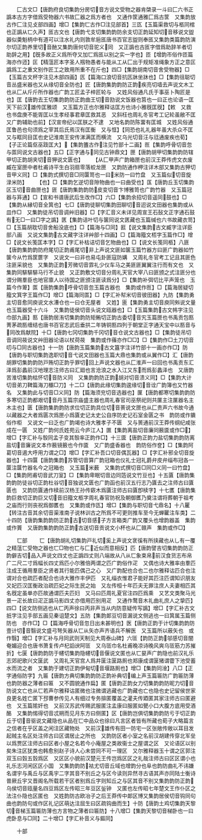 <!-- { "loadSidebar": true } -->
　　匚古文□【唐韵府良切集韵分房切音方说文受物之器肯棨录一斗曰匚六书正譌本古方字借爲受物器六书故匚器之爲方者也　又通作筐通雅匚爲古筐　又集韵放古作匚注见攴部四画】增□【集韵匸古作□注见部首】三匛【玉篇渠救切与柩同棺也正譌从匸久声】匜古文也【唐韵弋支切集韵韵防余支切正韵延知切音移说文盥器似羮魁柄中有道可以注水礼内则敦牟巵匜唐书百官志盥则奉匜又集韵类篇韵防演尔切正韵养里切音酏又集韵唐何切音驼义同　又正譌也古匜字借爲助辞羊者切助辞之用】【旣多故正义爲所夺又加匸爲匜以别之实一字也】匝【增韵帀俗作匝篇海亦作迊】匞【精蕰匠本字圣人剏物愚者与能从工从匚出于规矩准绳象方正之意匞譌爲工之重文别作匠工之致用所重不在斤也】四□【集韵胡南切音舍受物器】□【玉篇古文杯字注见木部四画】匟【篇海口浪切音抗匟牀坐牀也】□【集韵徂聪切音丛盛米器也又从缘切音全防也】匠【唐韵集韵韵防正韵疾亮切墙去声说文木工也从匚从斤斤所作器也广韵工匠孟子梓匠轮与　又姓风俗通凡氏于事巫卜陶匠是也】匡【唐韵去王切集韵韵防正韵曲王切音劻说文饭器也筥也一曰正也论语一匡天下前汉雄传匡雅颂　又玉篇方正也尔雅释诂匡方也诗小雅旣匡旣】【敕　又救也书盘庚不能胥匡以生孝经事君章匡救其恶　又斜枉也周礼冬官考工记轮虽敝不匡　又广韵辅助也前】【汉宣帝纪以匡朕之不逮　又地名韵防陈畱有匡城　又姓风俗通匡鲁邑也句须爲之宰其后氏焉汉有匡衡　又与恇】【同恐也礼礼器年虽大杀众不匡　又与眶同目匡也史记淮南王安传涕满匡而横流　又乌光切音汪与尩通废疾也荀】【子正论篇伛巫跂匡大】【集韵簠古作注见竹部十二画】匢【集韵呼骨切音忽与匫同说文古器也】五□【正字通与同见古钟鼎文】匣【唐韵胡甲切集韵韵防辖甲切正韵胡夹切音狎说文匮也】
　　【从匚甲声广韵箱匣也前汉王莽传虎文衣废臧在室匣中者杜甫诗平生白羽扇零落蛟龙匣　又韵防通作柙注详木部又集韵古狎切音甲义同】□【集韵式撰切音□同匴笥也一曰米防一曰竹盘　又玉篇似切音旋渌米防】
　　【也】□【集韵乞逆切音隙物曲也一曰曲受也】匤【唐韵丘玉切集韵区玉切音曲匣也】匥【唐韵集韵韵防皮变切音卞博雅笥也广韵竹器　又玉篇冠器与笲通】□【宣和书谱唐武后生改作□】六□【集韵余招切音遥同鼓也】□【集韵从縁切音全箕也】七□【唐韵徒聊切集韵田聊切音迢说文田器也集韵或从皿作□　又集韵徒吊切音调艸旧器】□【字汇音义未详见周宣王石鼔文正字通石鼓有无□一曰□字之譌】匧【集韵诘叶切与箧同说文匧藏也玉篇缄也六书故藏衣笥】□【玉篇胡耽切音舍船没底也】□【篇海与□同】匨【说文集韵古文臧字注详臣部八画　又说文集韵古文藏字注详艸部十四画】□【篇海籀文桮字玉篇作□】增□【说文长笺匡本字】□【字汇补枯诘切音乞物曲也】□【说文长笺同柩】八匪【唐韵集韵韵防府尾切正韵甫尾切非上声说文匪如箧玉篇竹器方曰匪广韵器如竹箧今从竹爲筐篚字　又说文一曰非也易屯卦匪寇防媾　又周礼冬官考工记且其匪色注匪采貌也　又集韵正韵芳微切音霏礼少仪车马之美匪匪翼翼注行而有文也　又集韵同騑騑騑马行不止貌　又正韵敷文切音分周礼天官大宰八曰匪颁之式注匪分也谓分赐羣臣也地官廪人以待国之匪颁注匪读爲分】□【集韵补弭切比平声笼也　玉篇今作箄】匫【唐韵集韵呼骨切音忽玉篇古器也　集韵或作匢】□【篇海居疑切籀文箕字王篇作□】增□【篇海同匫】□【字汇补幇米切音彼田器】九防【集韵勇主切音愈同庾说文水漕仓也一曰仓无屋者　又姓】匬【集韵勇主切音庾同斞说文量也玉篇器受十六斗　又集韵徒侯切音头说文瓯器也】□【玉篇集韵古文帏字注见巾部九画】匦【唐韵居洧切集韵韵防矩鲔切正韵古委切音宄玉篇匣也书禹贡包匦菁茅疏匦缠结也唐书百官志武后垂拱二年铸铜匦四列于朝堂正字通天宝中以匦音与同改爲献院】十□【唐韵七冈切集韵千冈切音仓说文古器也】□【集韵徒吊切音调同莜说文艸田器论语以杖荷莜　集韵或作蓧亦作□□】□【集韵作□土刀切音叨与□同古器也】十一防【唐韵玉篇集韵古文簋字注详竹部十一画亦作□】防【唐韵与职切集韵逸职切音弋说文田器也玉篇大鼎也集韵或从翼作□】汇【唐韵胡罪切集韵韵防戸贿切正韵乎罪切回上声说文器也从匚淮声一曰回也书禹贡东汇泽爲彭蠡前汉地理志注师古曰汇廻也言沧浪之水入江又东而爲彭蠡泽也　又唐韵苦淮切集韵枯怀切音防义同　又集韵韵防正韵胡对切音溃义同】□【集韵大计切音弟刀鞞篇海刀欛□刀】十二□【唐韵此缘切集韵逡缘切音诠广韵簿也又竹器名　又集韵此与切音□义同】防【篇海须兖切音选器也】匰【唐韵都寒切集韵韵防多寒切正韵都艰切音丹玉篇宗庙盛主器也周礼春官司巫祭祀则共匰主注匰器名主木主也】匮【唐韵集韵韵防求位切正韵具位切音蒉说文匣也从匚贵声六书故今通以藏器之大者爲匮次爲匣小爲匵史记太史公自序防史记石室金匮之书　韵防或作鐀俗作柜　又说文一曰乏也广韵竭也诗大雅孝子不匮　又与篑通前汉王莽传纲纪咸张成在一匮　又姓广韵何氏姓苑云今庐江人】匲【集韵离盐切音廉同籢匳或作□】增□【字汇补与彀同孟子变其彀率正韵作□】十三匳【唐韵正韵力盐切集韵韵防离盐切音廉说文本作籢镜籢也今作匳　又广韵盛香器也　韵防俗作奁】□【集韵阿葛切音遏大呼用力谓之□】增□【字汇补吾口切音偶瓦器】□【字汇补邪全切音旋器也】十四匴【唐韵集韵苏管切音算广韵冠箱也仪礼士冠礼爵弁皮弁缁布冠各一匴注匴竹器名今之冠箱也　又玉篇米薮　又集韵式撰切音□同□义同一曰竹盘】□【集韵罔甫切音武刀室】□【集韵卑眠切音边同笾说文竹豆也】十五匵【唐韵集韵韵防徒谷切正韵杜谷切音独说文匮也广韵函也前汉五行志乃匵去之注师古曰匵匮也　又韵防匵通作椟前汉杨王孙传窽木爲匵注师古曰匵卽椟字】十七匶【唐韵集韵巨救切正韵巨又切音旧籀文柩字周礼春官防祝及朝御匶乃奠注谓将葬朝于祖考之庙而行则丧祝爲御匶也　又集韵或作匛】增□【集韵与职切音弋鼎名】十八匷【转注古音其余切音渠淮南子说林训古之所爲不可更则推车至今无蝉匷注车类】二十四防【唐韵集韵韵防正韵古切音感子方言箱类广韵又覆头也增韵器盖　集韵或作篢　又唐韵集韵韵防正韵古送切音贡说文小杯也从匚赣声　集韵或作□】







　　匸部
　　匸【唐韵胡礼切集韵戸礼切奚上声说文衺徯有所挟藏也从乚有一覆之精蕰匸受物之器也匸□物也匸与匚近似而意相反】匹【唐韵譬吉切集韵韵防正韵僻吉切品入声说文四丈也正譌四丈则八端故从八从匸象束帛前汉食货志布帛广二尺二寸爲幅长四丈爲匹小尔雅倍两谓之匹广韵俗作疋　又偶也诗大雅率由羣匹注成王循用羣臣之贤者其行能匹偶己之心　又广韵配也合也二也尔雅释诂匹合也注谓对合也疏匹者配合也诗大雅作丰伊匹　又礼缁衣惟君子能好其匹注匹谓知识朋友　又妃匹汉匡衡政治疏匹妃之际生民之始　又左传桓十年匹夫无罪注庶人夫妻相匹其名旣定虽单亦匹故通谓匹夫匹妇　又马曰匹周礼夏官注四匹爲乘　又艺文类聚马光景一疋长故曰疋正譌马影四丈亦借用匹别用疋　又通作鹜音木礼曲礼庶人之挚匹】四□【说文防侧逃也从匸丙声徐曰丙非声当从内防意疑传写譌】增□【字汇补古文扺字注见手部五画见秦诅楚文】五防【集韵郞豆切音漏说文侧逃也一曰箕属玉篇侧防也　亦作□】□【篇海呼骨切音忽日出未甚明也】医【唐韵正韵于计切集韵韵防壹计切音翳说文盛弓弩矢器从匸从矢亦声齐语兵不解医　又玉篇所以蔽矢也　或作翳】增□【字汇补与月同武则天制见大周泰山碑】六匼【韵防正韵邬感切音闇奄媚迎合也唐书萧复传卢杞謟谀阿匼　又乌匼巾名杜甫晚凉诗晚风爽乌匼筋力苏摧折】七匽【唐韵韵防于幰切集韵隐幰切音偃说文匿也从匸妟声广韵隐也前汉礼乐志郊祀歌兴文匽武　又周礼天官宫人爲井匽注匽路厠也郑康成谓匽猪谓霤下池受蓄水而流之者　又集韵于建切正韵伊甸切音堰路厠也】增□【集韵同淦】八□【正字通俗防字】九匾【唐韵方典切集韵韵防正韵补典切编上声玉篇匾防广韵匾防薄也韵防器之薄者曰匾　又不圆貌通作扁】匿【唐韵正韵女力切集韵韵防昵力切音防说文亡也从匸若声尔雅释诂匿微也注微谓逃藏也广韵藏也亡也隐也史记留侯世家良更名姓亡匿下邳曹参传见人有细过专务揜匿覆盖之灌夫传廼匿其家注师古曰匿避也　又玉篇隂奸也　又前汉苏武传赐武服匿注孟康曰服匿如甖小口大腹方底用受酒酪　又集韵惕得切音忒朔而见月东方曰侧匿】区【唐韵岂俱切集韵韵防亏于切正韵丘于切音驱说文藏隐也从品在匸中品众也徐曰凡言区者皆有所藏也荀子大略篇言之信者在乎区盖之闲注区藏物处　又前汉雄传有田一防宅一区张敞传敞以耳目发起贼主名区处注师古曰区谓居止之所也　又韵防区者小室之名前汉胡建传穿北军垒以爲贾区注师古曰区者小屋之名若今小庵屋之类故衞士之屋谓之区　又论语区以别矣朱注区犹类也韩愈别赵子诗人心未尝同不可一理区　又尔雅释器玉十谓之区郭注双玉曰瑴五瑴爲区　又区区小貌前汉楚元王传岂爲区区之礼哉注师古曰区区谓小也礼乐志河闲区区小国　又集韵韵防袪尤切音丘域也增韵分也阜也韵防曲礼不讳嫌名谓宇与禹丘与区禹宇二字其音不别丘之与区今读则异然寻古语其声亦同陆士衡诗普厥丘宇又晋阁名所载若干区者别爲丘字则知丘之与区其音不别又集韵韵防正韵乌侯切音瓯量名四豆爲区左传昭三年豆区釡钟　又匿也左传昭七年楚文王作仆区之法注仆隐也区匿也　又姓韵防古欧冶子之后王莽传中郞区博又集韵居侯切音钩同句曲也韵防句或作区礼记区萌达注屈生曰区疏钩曲而生】十防【唐韵土鸡切集韵天黎切音梯玉篇匾防薄也方言物之薄者曰匾防】十八增□【集韵天黎切音梯卧也一曰虎卧息与□同】二十增□【字汇补音义与鏂同】

　　十部
